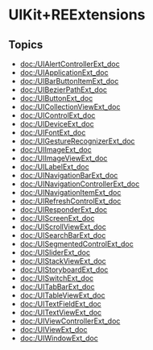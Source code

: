 # UIKit+REExtensions

## Topics

- <doc:/UIAlertControllerExt_doc>
- <doc:/UIApplicationExt_doc>
- <doc:/UIBarButtonItemExt_doc>
- <doc:/UIBezierPathExt_doc>
- <doc:/UIButtonExt_doc>
- <doc:/UICollectionViewExt_doc>
- <doc:/UIControlExt_doc>
- <doc:/UIDeviceExt_doc>
- <doc:/UIFontExt_doc>
- <doc:/UIGestureRecognizerExt_doc>
- <doc:/UIImageExt_doc>
- <doc:/UIImageViewExt_doc>
- <doc:/UILabelExt_doc>
- <doc:/UINavigationBarExt_doc>
- <doc:/UINavigationControllerExt_doc>
- <doc:/UINavigationItemExt_doc>
- <doc:/UIRefreshControlExt_doc>
- <doc:/UIResponderExt_doc>
- <doc:/UIScreenExt_doc>
- <doc:/UIScrollViewExt_doc>
- <doc:/UISearchBarExt_doc>
- <doc:/UISegmentedControlExt_doc>
- <doc:/UISliderExt_doc>
- <doc:/UIStackViewExt_doc>
- <doc:/UIStoryboardExt_doc>
- <doc:/UISwitchExt_doc>
- <doc:/UITabBarExt_doc>
- <doc:/UITableViewExt_doc>
- <doc:/UITextFieldExt_doc>
- <doc:/UITextViewExt_doc>
- <doc:/UIViewControllerExt_doc>
- <doc:/UIViewExt_doc>
- <doc:/UIWindowExt_doc>
